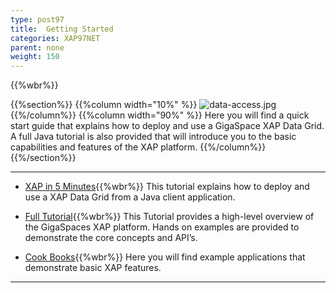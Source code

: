 ```yaml
---
type: post97
title:  Getting Started
categories: XAP97NET
parent: none
weight: 150
---
```


{{%wbr%}}

{{%section%}}
{{%column width="10%" %}}
![data-access.jpg](/attachment_files/subject/data-access.png)
{{%/column%}}
{{%column width="90%" %}}
Here you will find a quick start guide that explains how to deploy and use a GigaSpace XAP Data Grid.
A full Java tutorial is also provided that will introduce you to the basic capabilities and features of the XAP platform.
{{%/column%}}
{{%/section%}}

<hr/>

- [XAP in 5 Minutes](./dotnet-your-first-data-grid-application.html){{%wbr%}}
This tutorial explains how to deploy and use a XAP Data Grid from a Java client application.


- [Full Tutorial](./net-home.html){{%wbr%}}
This Tutorial provides a high-level overview of the GigaSpaces XAP platform. Hands on examples are provided to demonstrate the core concepts and API’s.

- [Cook Books](./cook-books.html){{%wbr%}}
Here you will find example applications that demonstrate basic XAP features.

<hr/>
